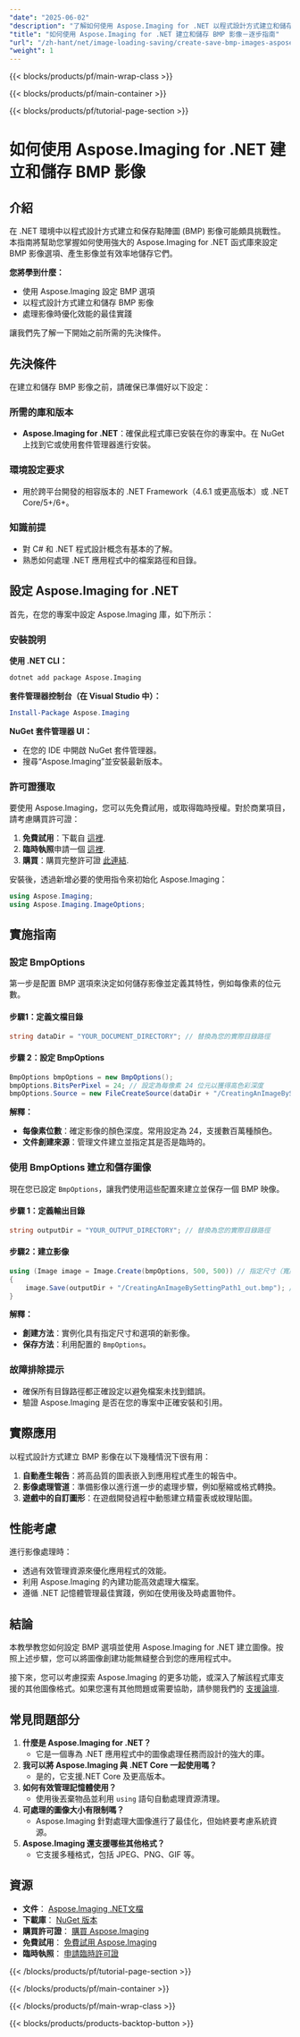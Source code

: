 ```yaml
---
"date": "2025-06-02"
"description": "了解如何使用 Aspose.Imaging for .NET 以程式設計方式建立和儲存點陣圖 (BMP) 影像。請依照本逐步指南了解如何設定 BMP 選項、產生影像和最佳化效能。"
"title": "如何使用 Aspose.Imaging for .NET 建立和儲存 BMP 影像－逐步指南"
"url": "/zh-hant/net/image-loading-saving/create-save-bmp-images-aspose-imaging-net/"
"weight": 1
---
```


{{< blocks/products/pf/main-wrap-class >}}

{{< blocks/products/pf/main-container >}}

{{< blocks/products/pf/tutorial-page-section >}}
# 如何使用 Aspose.Imaging for .NET 建立和儲存 BMP 影像

## 介紹

在 .NET 環境中以程式設計方式建立和保存點陣圖 (BMP) 影像可能頗具挑戰性。本指南將幫助您掌握如何使用強大的 Aspose.Imaging for .NET 函式庫來設定 BMP 影像選項、產生影像並有效率地儲存它們。

**您將學到什麼：**
- 使用 Aspose.Imaging 設定 BMP 選項
- 以程式設計方式建立和儲存 BMP 影像
- 處理影像時優化效能的最佳實踐

讓我們先了解一下開始之前所需的先決條件。

## 先決條件

在建立和儲存 BMP 影像之前，請確保已準備好以下設定：

### 所需的庫和版本
- **Aspose.Imaging for .NET**：確保此程式庫已安裝在你的專案中。在 NuGet 上找到它或使用套件管理器進行安裝。
  
### 環境設定要求
- 用於跨平台開發的相容版本的 .NET Framework（4.6.1 或更高版本）或 .NET Core/5+/6+。

### 知識前提
- 對 C# 和 .NET 程式設計概念有基本的了解。
- 熟悉如何處理 .NET 應用程式中的檔案路徑和目錄。

## 設定 Aspose.Imaging for .NET

首先，在您的專案中設定 Aspose.Imaging 庫，如下所示：

### 安裝說明

**使用 .NET CLI：**
```bash
dotnet add package Aspose.Imaging
```

**套件管理器控制台（在 Visual Studio 中）：**
```powershell
Install-Package Aspose.Imaging
```

**NuGet 套件管理器 UI：**
- 在您的 IDE 中開啟 NuGet 套件管理器。
- 搜尋“Aspose.Imaging”並安裝最新版本。

### 許可證獲取
要使用 Aspose.Imaging，您可以先免費試用，或取得臨時授權。對於商業項目，請考慮購買許可證：
1. **免費試用**：下載自 [這裡](https://releases。aspose.com/imaging/net/).
2. **臨時執照**申請一個 [這裡](https://purchase。aspose.com/temporary-license/).
3. **購買**：購買完整許可證 [此連結](https://purchase。aspose.com/buy).

安裝後，透過新增必要的使用指令來初始化 Aspose.Imaging：
```csharp
using Aspose.Imaging;
using Aspose.Imaging.ImageOptions;
```

## 實施指南

### 設定 BmpOptions
第一步是配置 BMP 選項來決定如何儲存影像並定義其特性，例如每像素的位元數。

#### 步驟1：定義文檔目錄
```csharp
string dataDir = "YOUR_DOCUMENT_DIRECTORY"; // 替換為您的實際目錄路徑
```

#### 步驟 2：設定 BmpOptions
```csharp
BmpOptions bmpOptions = new BmpOptions();
bmpOptions.BitsPerPixel = 24; // 設定為每像素 24 位元以獲得高色彩深度
bmpOptions.Source = new FileCreateSource(dataDir + "/CreatingAnImageBySettingPath_out.bmp", false);
```
**解釋：**
- **每像素位數**：確定影像的顏色深度。常用設定為 24，支援數百萬種顏色。
- **文件創建來源**：管理文件建立並指定其是否是臨時的。

### 使用 BmpOptions 建立和儲存圖像
現在您已設定 `BmpOptions`，讓我們使用這些配置來建立並保存一個 BMP 映像。

#### 步驟 1：定義輸出目錄
```csharp
string outputDir = "YOUR_OUTPUT_DIRECTORY"; // 替換為您的實際目錄路徑
```

#### 步驟2：建立影像
```csharp
using (Image image = Image.Create(bmpOptions, 500, 500)) // 指定尺寸（寬度 x 高度）
{
    image.Save(outputDir + "/CreatingAnImageBySettingPath1_out.bmp"); // 保存 BMP 文件
}
```
**解釋：**
- **創建方法**：實例化具有指定尺寸和選項的新影像。
- **保存方法**：利用配置的 `BmpOptions`。

### 故障排除提示
- 確保所有目錄路徑都正確設定以避免檔案未找到錯誤。
- 驗證 Aspose.Imaging 是否在您的專案中正確安裝和引用。

## 實際應用
以程式設計方式建立 BMP 影像在以下幾種情況下很有用：
1. **自動產生報告**：將高品質的圖表嵌入到應用程式產生的報告中。
2. **影像處理管道**：準備影像以進行進一步的處理步驟，例如壓縮或格式轉換。
3. **遊戲中的自訂圖形**：在遊戲開發過程中動態建立精靈表或紋理貼圖。

## 性能考慮
進行影像處理時：
- 透過有效管理資源來優化應用程式的效能。
- 利用 Aspose.Imaging 的內建功能高效處理大檔案。
- 遵循 .NET 記憶體管理最佳實踐，例如在使用後及時處置物件。

## 結論
本教學教您如何設定 BMP 選項並使用 Aspose.Imaging for .NET 建立圖像。按照上述步驟，您可以將圖像創建功能無縫整合到您的應用程式中。

接下來，您可以考慮探索 Aspose.Imaging 的更多功能，或深入了解該程式庫支援的其他圖像格式。如果您還有其他問題或需要協助，請參閱我們的 [支援論壇](https://forum。aspose.com/c/imaging/10).

## 常見問題部分
1. **什麼是 Aspose.Imaging for .NET？**
   - 它是一個專為 .NET 應用程式中的圖像處理任務而設計的強大的庫。
2. **我可以將 Aspose.Imaging 與 .NET Core 一起使用嗎？**
   - 是的，它支援.NET Core 及更高版本。
3. **如何有效管理記憶體使用？**
   - 使用後丟棄物品並利用 `using` 語句自動處理資源清理。
4. **可處理的圖像大小有限制嗎？**
   - Aspose.Imaging 針對處理大圖像進行了最佳化，但始終要考慮系統資源。
5. **Aspose.Imaging 還支援哪些其他格式？**
   - 它支援多種格式，包括 JPEG、PNG、GIF 等。

## 資源
- **文件**： [Aspose.Imaging .NET文檔](https://reference.aspose.com/imaging/net/)
- **下載庫**： [NuGet 版本](https://releases.aspose.com/imaging/net/)
- **購買許可證**： [購買 Aspose.Imaging](https://purchase.aspose.com/buy)
- **免費試用**： [免費試用 Aspose.Imaging](https://releases.aspose.com/imaging/net/)
- **臨時執照**： [申請臨時許可證](https://purchase.aspose.com/temporary-license/)

{{< /blocks/products/pf/tutorial-page-section >}}

{{< /blocks/products/pf/main-container >}}

{{< /blocks/products/pf/main-wrap-class >}}

{{< blocks/products/products-backtop-button >}}